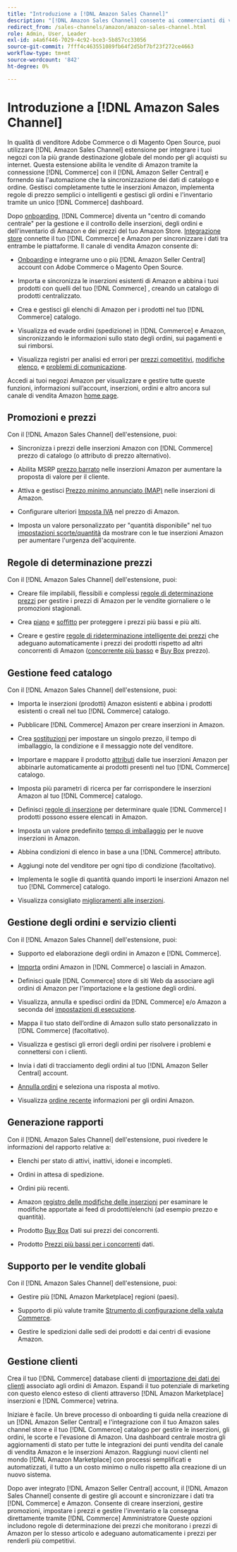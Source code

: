 ```yaml
---
title: "Introduzione a [!DNL Amazon Sales Channel]"
description: "[!DNL Amazon Sales Channel] consente ai commercianti di vendere direttamente i prodotti nel [!DNL Amazon Marketplace]."
redirect_from: /sales-channels/amazon/amazon-sales-channel.html
role: Admin, User, Leader
exl-id: a4a6f446-7029-4c92-bce3-5b857cc33056
source-git-commit: 7fff4c463551089fb64f2d5bf7bf23f272ce4663
workflow-type: tm+mt
source-wordcount: '842'
ht-degree: 0%

---
```


# Introduzione a [!DNL Amazon Sales Channel]

In qualità di venditore Adobe Commerce o di Magento Open Source, puoi utilizzare [!DNL Amazon Sales Channel] estensione per integrare i tuoi negozi con la più grande destinazione globale del mondo per gli acquisti su internet. Questa estensione abilita le vendite di Amazon tramite la connessione [!DNL Commerce] con il [!DNL Amazon Seller Central] e fornendo sia l&#39;automazione che la sincronizzazione dei dati di catalogo e ordine. Gestisci completamente tutte le inserzioni Amazon, implementa regole di prezzo semplici o intelligenti e gestisci gli ordini e l&#39;inventario tramite un unico [!DNL Commerce] dashboard.

Dopo [onboarding](./amazon-onboarding-home.md), [!DNL Commerce] diventa un &quot;centro di comando centrale&quot; per la gestione e il controllo delle inserzioni, degli ordini e dell&#39;inventario di Amazon e dei prezzi del tuo Amazon Store. [Integrazione store](./store-integration.md) connette il tuo [!DNL Commerce] e Amazon per sincronizzare i dati tra entrambe le piattaforme. Il canale di vendita Amazon consente di:

- [Onboarding](./amazon-onboarding-home.md) e integrarne uno o più [!DNL Amazon Seller Central] account con Adobe Commerce o Magento Open Source.

- Importa e sincronizza le inserzioni esistenti di Amazon e abbina i tuoi prodotti con quelli del tuo [!DNL Commerce] , creando un catalogo di prodotti centralizzato.

- Crea e gestisci gli elenchi di Amazon per i prodotti nel tuo [!DNL Commerce] catalogo.

- Visualizza ed evade ordini (spedizione) in [!DNL Commerce] e Amazon, sincronizzando le informazioni sullo stato degli ordini, sui pagamenti e sui rimborsi.

- Visualizza registri per analisi ed errori per [prezzi competitivi](./competitive-price-analysis.md), [modifiche elenco](./listing-changes-log.md), e [problemi di comunicazione](./communication-errors-log.md).

Accedi ai tuoi negozi Amazon per visualizzare e gestire tutte queste funzioni, informazioni sull’account, inserzioni, ordini e altro ancora sul canale di vendita Amazon [home page](./amazon-sales-channel-home.md).

## Promozioni e prezzi

Con il [!DNL Amazon Sales Channel] dell&#39;estensione, puoi:

- Sincronizza i prezzi delle inserzioni Amazon con [!DNL Commerce] prezzo di catalogo (o attributo di prezzo alternativo).

- Abilita MSRP [prezzo barrato](./listing-price.md#configure-listing-price-settings) nelle inserzioni Amazon per aumentare la proposta di valore per il cliente.

- Attiva e gestisci [Prezzo minimo annunciato (MAP)](./listing-price.md#configure-listing-price-settings) nelle inserzioni di Amazon.

- Configurare ulteriori [Imposta IVA](./listing-price.md#configure-listing-price-settings) nel prezzo di Amazon.

- Imposta un valore personalizzato per &quot;quantità disponibile&quot; nel tuo [impostazioni scorte/quantità](./stock-quantity.md#configure-stock--quantity-settings) da mostrare con le tue inserzioni Amazon per aumentare l&#39;urgenza dell&#39;acquirente.

## Regole di determinazione prezzi

Con il [!DNL Amazon Sales Channel] dell&#39;estensione, puoi:

- Creare file impilabili, flessibili e complessi [regole di determinazione prezzi](./pricing-products.md) per gestire i prezzi di Amazon per le vendite giornaliere o le promozioni stagionali.

- Crea [piano](./floor-price.md) e [soffitto](./optional-ceiling-price.md) per proteggere i prezzi più bassi e più alti.

- Creare e gestire [regole di rideterminazione intelligente dei prezzi](./intelligent-repricing-rules.md) che adeguano automaticamente i prezzi dei prodotti rispetto ad altri concorrenti di Amazon ([concorrente più basso](./lowest-competitor-pricing.md) e [Buy Box](./buy-box-competitor-pricing.md) prezzo).

## Gestione feed catalogo

Con il [!DNL Amazon Sales Channel] dell&#39;estensione, puoi:

- Importa le inserzioni (prodotti) Amazon esistenti e abbina i prodotti esistenti o creali nel tuo [!DNL Commerce] catalogo.

- Pubblicare [!DNL Commerce] Amazon per creare inserzioni in Amazon.

- Crea [sostituzioni](./creating-editing-overrides.md) per impostare un singolo prezzo, il tempo di imballaggio, la condizione e il messaggio note del venditore.

- Importare e mappare il prodotto [attributi](./attributes-view.md) dalle tue inserzioni Amazon per abbinarle automaticamente ai prodotti presenti nel tuo [!DNL Commerce] catalogo.

- Imposta più parametri di ricerca per far corrispondere le inserzioni Amazon al tuo [!DNL Commerce] catalogo.

- Definisci [regole di inserzione](./listing-rules.md) per determinare quale [!DNL Commerce] I prodotti possono essere elencati in Amazon.

- Imposta un valore predefinito [tempo di imballaggio](./product-listing-actions.md) per le nuove inserzioni in Amazon.

- Abbina condizioni di elenco in base a una [!DNL Commerce] attributo.

- Aggiungi note del venditore per ogni tipo di condizione (facoltativo).

- Implementa le soglie di quantità quando importi le inserzioni Amazon nel tuo [!DNL Commerce] catalogo.

- Visualizza consigliato [miglioramenti alle inserzioni](./listing-improvements.md).

## Gestione degli ordini e servizio clienti

Con il [!DNL Amazon Sales Channel] dell&#39;estensione, puoi:

- Supporto ed elaborazione degli ordini in Amazon e [!DNL Commerce].

- [Importa](./order-settings.md#configure-order-settings) ordini Amazon in [!DNL Commerce] o lasciali in Amazon.

- Definisci quale [!DNL Commerce] store di siti Web da associare agli ordini di Amazon per l&#39;importazione e la gestione degli ordini.

- Visualizza, annulla e spedisci ordini da [!DNL Commerce] e/o Amazon a seconda del [impostazioni di esecuzione](./fulfilled-by.md).

- Mappa il tuo stato dell’ordine di Amazon sullo stato personalizzato in [!DNL Commerce] (facoltativo).

- Visualizza e gestisci gli errori degli ordini per risolvere i problemi e connettersi con i clienti.

- Invia i dati di tracciamento degli ordini al tuo [!DNL Amazon Seller Central] account.

- [Annulla ordini](./cancel-unshipped-order.md) e seleziona una risposta al motivo.

- Visualizza [ordine recente](./amazon-store-dashboard.md) informazioni per gli ordini Amazon.

## Generazione rapporti

Con il [!DNL Amazon Sales Channel] dell&#39;estensione, puoi rivedere le informazioni del rapporto relative a:

- Elenchi per stato di attivi, inattivi, idonei e incompleti.

- Ordini in attesa di spedizione.

- Ordini più recenti.

- Amazon [registro delle modifiche delle inserzioni](./listing-changes-log.md) per esaminare le modifiche apportate ai feed di prodotti/elenchi (ad esempio prezzo e quantità).

- Prodotto [Buy Box](./buy-box-competitor-pricing.md) Dati sui prezzi dei concorrenti.

- Prodotto [Prezzi più bassi per i concorrenti](./lowest-competitor-pricing.md) dati.

## Supporto per le vendite globali

Con il [!DNL Amazon Sales Channel] dell&#39;estensione, puoi:

- Gestire più [!DNL Amazon Marketplace] regioni (paesi).

- Supporto di più valute tramite [Strumento di configurazione della valuta Commerce](https://experienceleague.adobe.com/docs/commerce-admin/stores-sales/site-store/currency/currency-configuration.html).

- Gestire le spedizioni dalle sedi dei prodotti e dai centri di evasione Amazon.

## Gestione clienti

Crea il tuo [!DNL Commerce] database clienti di [importazione dei dati dei clienti](./order-settings.md#configure-order-settings) associato agli ordini di Amazon. Espandi il tuo potenziale di marketing con questo elenco esteso di clienti attraverso [!DNL Amazon Marketplace] inserzioni e [!DNL Commerce] vetrina.


Iniziare è facile. Un breve processo di onboarding ti guida nella creazione di un [!DNL Amazon Seller Central] e l&#39;integrazione con il tuo Amazon sales channel store e il tuo [!DNL Commerce] catalogo per gestire le inserzioni, gli ordini, le scorte e l&#39;evasione di Amazon. Una dashboard centrale mostra gli aggiornamenti di stato per tutte le integrazioni dei punti vendita del canale di vendita Amazon e le inserzioni Amazon. Raggiungi nuovi clienti nel mondo [!DNL Amazon Marketplace] con processi semplificati e automatizzati, il tutto a un costo minimo o nullo rispetto alla creazione di un nuovo sistema.

Dopo aver integrato [!DNL Amazon Seller Central] account, il [!DNL Amazon Sales Channel] consente di gestire gli account e sincronizzare i dati tra [!DNL Commerce] e Amazon. Consente di creare inserzioni, gestire promozioni, impostare i prezzi e gestire l&#39;inventario e la consegna direttamente tramite [!DNL Commerce] Amministratore Queste opzioni includono regole di determinazione dei prezzi che monitorano i prezzi di Amazon per lo stesso articolo e adeguano automaticamente i prezzi per renderli più competitivi.

